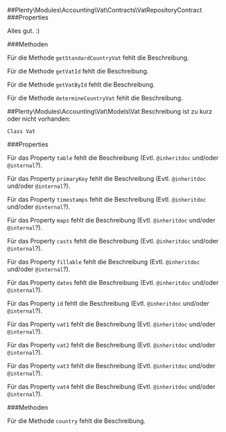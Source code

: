 ##Plenty\Modules\Accounting\Vat\Contracts\VatRepositoryContract
###Properties

Alles gut. :)

###Methoden

Für die Methode `getStandardCountryVat` fehlt die Beschreibung.

Für die Methode `getVatId` fehlt die Beschreibung.

Für die Methode `getVatById` fehlt die Beschreibung.

Für die Methode `determineCountryVat` fehlt die Beschreibung.

##Plenty\Modules\Accounting\Vat\Models\Vat
Beschreibung ist zu kurz oder nicht vorhanden:

    Class Vat

###Properties

Für das Property `table` fehlt die Beschreibung (Evtl. `@inheritdoc` und/oder `@internal`?).

Für das Property `primaryKey` fehlt die Beschreibung (Evtl. `@inheritdoc` und/oder `@internal`?).

Für das Property `timestamps` fehlt die Beschreibung (Evtl. `@inheritdoc` und/oder `@internal`?).

Für das Property `maps` fehlt die Beschreibung (Evtl. `@inheritdoc` und/oder `@internal`?).

Für das Property `casts` fehlt die Beschreibung (Evtl. `@inheritdoc` und/oder `@internal`?).

Für das Property `fillable` fehlt die Beschreibung (Evtl. `@inheritdoc` und/oder `@internal`?).

Für das Property `dates` fehlt die Beschreibung (Evtl. `@inheritdoc` und/oder `@internal`?).

Für das Property `id` fehlt die Beschreibung (Evtl. `@inheritdoc` und/oder `@internal`?).

Für das Property `vat1` fehlt die Beschreibung (Evtl. `@inheritdoc` und/oder `@internal`?).

Für das Property `vat2` fehlt die Beschreibung (Evtl. `@inheritdoc` und/oder `@internal`?).

Für das Property `vat3` fehlt die Beschreibung (Evtl. `@inheritdoc` und/oder `@internal`?).

Für das Property `vat4` fehlt die Beschreibung (Evtl. `@inheritdoc` und/oder `@internal`?).

###Methoden

Für die Methode `country` fehlt die Beschreibung.

